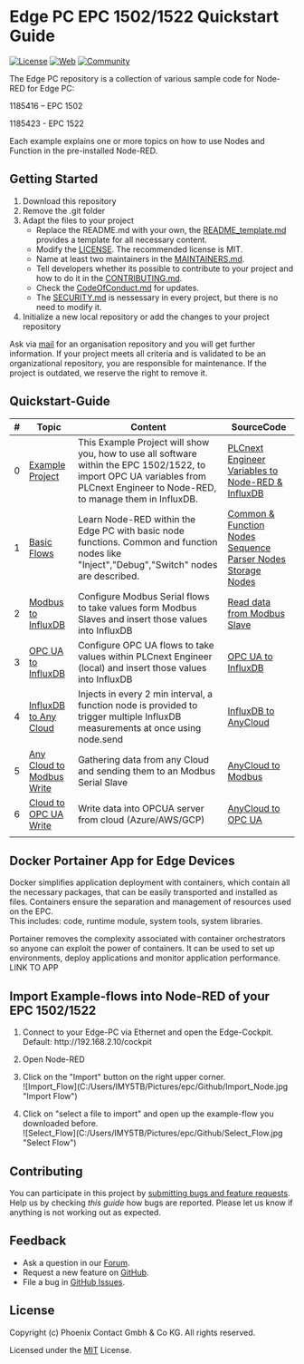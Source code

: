 # Edge PC EPC 1502/1522 Quickstart Guide

[![License](https://img.shields.io/badge/license-MIT-blue.svg)](LICENSE)
[![Web](https://img.shields.io/badge/PLCnext-Website-blue.svg)](https://www.phoenixcontact.com/plcnext)
[![Community](https://img.shields.io/badge/PLCnext-Community-blue.svg)](https://www.plcnext-community.net)

The Edge PC repository is a collection of various sample code for Node-RED for Edge PC:

1185416 – EPC 1502 

1185423 -  EPC 1522 

Each example explains one or more topics on how to use Nodes and Function in the pre-installed Node-RED.

## Getting Started

1. Download this repository
2. Remove the .git folder
3. Adapt the files to your project
    *  Replace the README.md with your own, the [README_template.md](README_template.md) provides a template for all necessary content.
    *  Modify the [LICENSE](LICENSE). The recommended license is MIT.
    *  Name at least two maintainers in the [MAINTAINERS.md](MAINTAINERS.md).
    *  Tell developers whether its possible to contribute to your project and how to do it in the [CONTRIBUTING.md](CONTRIBUTING.md).
    *  Check the [CodeOfConduct.md](CodeOfConduct.md) for updates.
    *  The [SECURITY.md](SECURITY.md) is nessessary in every project, but there is no need to modify it.
4. Initialize a new local repository or add the changes to your project repository

Ask via [mail](mailto:OSSPLCnext@phoenixcontact.com) for an organisation repository and you will get further information.
If your project meets all criteria and is validated to be an organizational repository, you are responsible for maintenance. 
If the project is outdated, we reserve the right to remove it.

## Quickstart-Guide

|   #  |  Topic   |  Content   |  SourceCode   |
| --- | --- | --- | --- |
| 0 | [Example Project](00_FirstProjectExample.md) | This Example Project will show you, how to use all software within the EPC 1502/1522, to import OPC UA variables from PLCnext Engineer to Node-RED, to manage them in InfluxDB. | [PLCnext Engineer Variables to Node-RED & InfluxDB](SourceCode/Quickstart_Flows/OPCUA/OpcUaToInflux.json) |
|   1  |  [Basic Flows](01_BasicFlow.md)   |  Learn Node-RED within the Edge PC with basic node functions. Common and function nodes like "Inject","Debug","Switch" nodes are described.    | [Common & Function Nodes](SourceCode/Quickstart_Flows/BasicNodes/Common_Function_Nodes.json) <br> [Sequence Parser Nodes](SourceCode/Quickstart_Flows/BasicNodes/Sequence_Parser_Nodes.json) <br> [Storage Nodes](SourceCode/Quickstart_Flows/BasicNodes/Storage_Nodes.json)|
|  2   | [Modbus to InfluxDB](02_ModbusToInfluxDB.md)    | Configure Modbus Serial flows to take values form Modbus Slaves and insert those values into InfluxDB  | [Read data from Modbus Slave](SourceCode/Quickstart_Flows/QuickGuideFlows/Modbus_To_InfluxDB.json) <br>    |
|  3   |  [OPC UA to InfluxDB](03_OPCUA_to_Influx.md)   |  Configure OPC UA flows to take values within PLCnext Engineer (local) and insert those values into InfluxDB  |  [OPC UA to InfluxDB ](SourceCode/Quickstart_Flows/QuickGuideFlows/OpcUa_To_InfluxDB.json) |
|  4   |  [InfluxDB to Any Cloud](04_InfluxDB_to_Cloud.md)  | Injects in every 2 min interval, a function node is provided to trigger multiple InfluxDB measurements at once using node.send   | [InfluxDB to AnyCloud ](SourceCode/Quickstart_Flows/QuickGuideFlows/InfluxDB_To_Cloud.json) |
|  5   |  [Any Cloud to  Modbus Write](05_Cloud_to_ModbusSer)  |  Gathering data from any Cloud and sending them to an Modbus Serial Slave    |  [AnyCloud to Modbus](SourceCode/Quickstart_Flows/QuickGuideFlows/Cloud_to_Modbus.json)   |
|   6   |  [Cloud to OPC UA Write](06_Cloud_to_OPCUA.md)   |  Write data into OPCUA server from cloud (Azure/AWS/GCP)   |  [AnyCloud to OPC UA](SourceCode/Quickstart_Flows/QuickGuideFlows/Cloud_to_OPCUA.json)   |
|     |     |     |     |

## Docker Portainer App for Edge Devices 
Docker simplifies application deployment with containers, which contain all the necessary packages, that can be easily transported and installed as files. Containers ensure the separation and management of resources used on the EPC.  
This includes: code, runtime module, system tools, system libraries.

Portainer removes the complexity associated with container orchestrators so anyone can exploit the power of containers. It can be used to set up environments, deploy applications and monitor application performance. <br>
LINK TO APP

## Import Example-flows into Node-RED of your EPC 1502/1522
1. <p> Connect to your Edge-PC via Ethernet and open the Edge-Cockpit. <br>
    Default: http://192.168.2.10/cockpit </p>
2. <p> Open Node-RED </p>
3. <p> Click on the "Import" button on the right upper corner. <br>
    ![Import_Flow](C:/Users/IMY5TB/Pictures/epc/Github/Import_Node.jpg "Import Flow") </p>
4. <p> Click on "select a file to import" and open up the example-flow you downloaded before. <br>
    ![Select_Flow](C:/Users/IMY5TB/Pictures/epc/Github/Select_Flow.jpg "Select Flow") </p>

## Contributing

You can participate in this project by [submitting bugs and feature requests](https://github.com/PLCnext/OSSTemplate/issues). Help us by checking *this guide* how bugs are reported.
Please let us know if anything is not working out as expected.

## Feedback

* Ask a question in our [Forum](https://www.plcnext-community.net/index.php?option=com_easydiscuss&view=categories&Itemid=221&lang=en).
* Request a new feature on [GitHub](CONTRIBUTING.md).
* File a bug in [GitHub Issues](https://github.com/PLCnext/CSharpSamples/issues).

## License

Copyright (c) Phoenix Contact Gmbh & Co KG. All rights reserved.

Licensed under the [MIT](LICENSE) License.